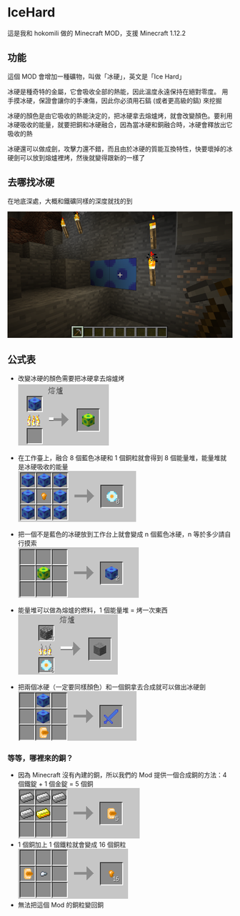 # IceHard

這是我和 hokomili 做的 Minecraft MOD，支援 Minecraft 1.12.2

## 功能

這個 MOD 會增加一種礦物，叫做「冰硬」，英文是「Ice Hard」

冰硬是種奇特的金屬，它會吸收全部的熱能，因此溫度永遠保持在絕對零度。
用手摸冰硬，保證會讓你的手凍傷，因此你必須用石鎬 (或者更高級的鎬) 來挖掘

冰硬的顏色是由它吸收的熱能決定的，把冰硬拿去熔爐烤，就會改變顏色。要利用冰硬吸收的能量，就要把銅和冰硬融合，因為當冰硬和銅融合時，冰硬會釋放出它吸收的熱

冰硬還可以做成劍，攻擊力還不錯，而且由於冰硬的質能互換特性，快要壞掉的冰硬劍可以放到熔爐裡烤，然後就變得跟新的一樣了

## 去哪找冰硬

在地底深處，大概和鐵礦同樣的深度就找的到

![](img/find_icehard.png)

## 公式表

* 改變冰硬的顏色需要把冰硬拿去熔爐烤  
![](img/change_color.png)

* 在工作臺上，融合 8 個藍色冰硬和 1 個銅粒就會得到 8 個能量堆，能量堆就是冰硬吸收的能量  
![](img/craft_energy_pile.png)

* 把一個不是藍色的冰硬放到工作台上就會變成 n 個藍色冰硬，n 等於多少請自行摸索  
![](img/create_icehard.png)

* 能量堆可以做為熔爐的燃料，1 個能量堆 = 烤一次東西  
![](img/energy_pile_fuel.png)

* 把兩個冰硬（一定要同樣顏色）和一個銅拿去合成就可以做出冰硬劍  
![](img/craft_sword.png)

### 等等，哪裡來的銅？
* 因為 Minecraft 沒有內建的銅，所以我們的 Mod 提供一個合成銅的方法：4 個鐵錠 + 1 個金錠 = 5 個銅  
![](img/copper.png)
* 1 個銅加上 1 個鐵粒就會變成 16 個銅粒  
![](img/copper_nugget.png)
* 無法把這個 Mod 的銅粒變回銅
